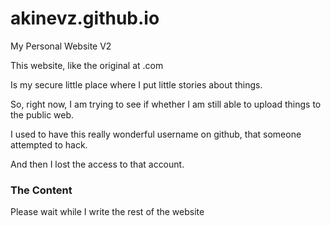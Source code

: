 # akinevz.github.io
My Personal Website V2

This website, like the original at .com

Is my secure little place where I put little stories about things.

So, right now, I am trying to see if whether I am still able to upload things to the public web.

I used to have this really wonderful username on github, that someone attempted to hack.

And then I lost the access to that account.

### The Content

Please wait while I write the rest of the website
